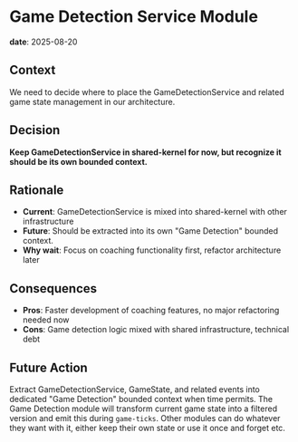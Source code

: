 # Game Detection Service Module
**date**: 2025-08-20

## Context
We need to decide where to place the GameDetectionService and related game state management in our architecture.

## Decision
**Keep GameDetectionService in shared-kernel for now, but recognize it should be its own bounded context.**

## Rationale
- **Current**: GameDetectionService is mixed into shared-kernel with other infrastructure
- **Future**: Should be extracted into its own "Game Detection" bounded context.
- **Why wait**: Focus on coaching functionality first, refactor architecture later

## Consequences
- **Pros**: Faster development of coaching features, no major refactoring needed now
- **Cons**: Game detection logic mixed with shared infrastructure, technical debt

## Future Action
Extract GameDetectionService, GameState, and related events into dedicated "Game Detection" bounded context when time permits. The Game Detection module will transform current game state into a filtered version and emit this during `game-ticks`. Other modules can do whatever they want with it, either keep their own state or use it once and forget etc.
